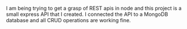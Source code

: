 I am being trying to get a grasp of REST apis in node and this project is a small express API that I created. I connected the API to a MongoDB database and all CRUD operations are working fine.
